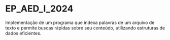 # EP_AED_I_2024
Implementação de um programa que indexa palavras de um arquivo de texto e permite buscas rápidas sobre seu conteúdo, utilizando estruturas de dados eficientes.
